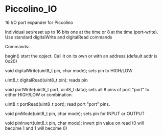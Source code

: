 # Piccolino_IO
16 I/O port expander for Piccolino

Individual set/reset up to 16 bits one at the time or 8 at the time (port-write). Use standard digitalWrite and digitalRead commands

Commands:

  begin()
  start the opject. Call it on its own or with an address (default addr is 0x20)
  
  void digitalWrite(uint8_t pin, char mode);
  sets pin to HIGH/LOW
  
  uint8_t digitalRead(uint8_t pin);
  reads pin
  
  void portWrite(uint8_t port, uint8_t data);
  sets all 8 pins of port "port" to either HIGH/LOW or combination.
  
  uint8_t portRead(uint8_t port);
  read port "port" pins.
  
  void pinMode(uint8_t pin, char mode);
  sets pin for INPUT or OUTPUT
  
  void pinInvert(uint8_t pin, char mode);
  invert pin value on read (0 will become 1 and 1 will become 0)
  
